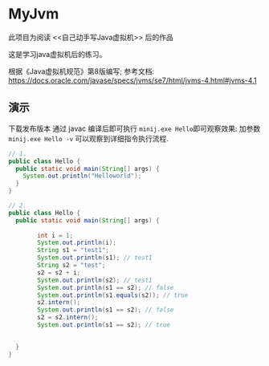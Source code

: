 # MyJvm
此项目为阅读 <<自己动手写Java虚拟机>> 后的作品


这是学习java虚拟机后的练习。

根据《Java虚拟机规范》第8版编写;
参考文档:
https://docs.oracle.com/javase/specs/jvms/se7/html/jvms-4.html#jvms-4.1

## 演示
下载发布版本
通过 javac 编译后即可执行 `minij.exe Hello`即可观察效果:
加参数`minij.exe Hello -v` 可以观察到详细指令执行流程.
```java
// 1.
public class Hello {
  public static void main(String[] args) {
    System.out.println("Helloworld");
  }
}

// 2.
public class Hello {
  public static void main(String[] args) {
              
        int i = 1;
        System.out.println(i);
        String s1 = "test1";
        System.out.println(s1); // test1
        String s2 = "test";
        s2 = s2 + i;
        System.out.println(s2); // test1
        System.out.println(s1 == s2); // false
        System.out.println(s1.equals(s2)); // true
        s2.intern();
        System.out.println(s1 == s2); // false
        s2 = s2.intern();
        System.out.println(s1 == s2); // true

        
  }
}
```
